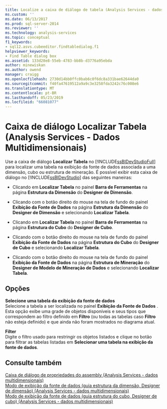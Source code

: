 ```yaml
---
title: Localize a caixa de diálogo de tabela (Analysis Services - dados multidimensionais) | Microsoft Docs
ms.custom: ''
ms.date: 06/13/2017
ms.prod: sql-server-2014
ms.reviewer: ''
ms.technology: analysis-services
ms.topic: conceptual
f1_keywords:
- sql12.asvs.cubeeditor.findtabledialog.f1
helpviewer_keywords:
- Find Table dialog box
ms.assetid: 133d28e8-55eb-4783-bb8b-d3776a95ebda
author: minewiskan
ms.author: owend
manager: craigg
ms.openlocfilehash: 2730d14bb0ffc0bab6c0f6dc8a331bae62644da0
ms.sourcegitcommit: f40fa47619512a9a9c3e3258fda3242c76c008e6
ms.translationtype: MT
ms.contentlocale: pt-BR
ms.lasthandoff: 05/23/2019
ms.locfileid: "66081077"
---
```

# <a name="find-table-dialog-box-analysis-services---multidimensional-data"></a>Caixa de diálogo Localizar Tabela (Analysis Services - Dados Multidimensionais)
  Use a caixa de diálogo **Localizar Tabela** no [!INCLUDE[ssBIDevStudioFull](../includes/ssbidevstudiofull-md.md)] para localizar uma tabela na exibição da fonte de dados associada a uma dimensão, cubo ou estrutura de mineração. É possível exibir esta caixa de diálogo no [!INCLUDE[ssBIDevStudio](../includes/ssbidevstudio-md.md)] das seguintes maneiras:  
  
-   Clicando em **Localizar Tabela** no painel **Barra de Ferramentas** na página **Estrutura da Dimensão** do **Designer de Dimensão**.  
  
-   Clicando com o botão direito do mouse na tela de fundo do painel **Exibição da Fonte de Dados** na página **Estrutura da Dimensão** do **Designer de Dimensão** e selecionando **Localizar Tabela**.  
  
-   Clicando em **Localizar Tabela** no painel **Barra de Ferramentas** na página **Estrutura do Cubo** do **Designer de Cubo**.  
  
-   Clicando com o botão direito do mouse na tela de fundo do painel **Exibição da Fonte de Dados** na página **Estrutura do Cubo** do **Designer de Cubo** e selecionando **Localizar Tabela**.  
  
-   Clicando com o botão direito do mouse na tela de fundo do painel **Exibição da Fonte de Dados** na página **Estrutura de Mineração** do **Designer de Modelo de Mineração de Dados** e selecionando **Localizar Tabela**.  
  
## <a name="options"></a>Opções  
 **Selecione uma tabela da exibição da fonte de dados**  
 Selecione a tabela a ser localizada no painel **Exibição da Fonte de Dados** . Esta opção exibe uma grade de objetos disponíveis e seus tipos que correspondem ao filtro definido em **Filtro** (ou todas as tabelas caso **Filtro** não esteja definido) e que ainda não foram mostrados no diagrama atual.  
  
 **Filter**  
 Digite o filtro usado para restringir os objetos listados e clique no botão para filtrar as tabelas listadas em **Selecionar uma tabela na exibição da fonte de dados**.  
  
## <a name="see-also"></a>Consulte também  
 [Caixa de diálogo de propriedades do assembly &#40;Analysis Services - dados multidimensionais&#41;](assembly-properties-dialog-box-analysis-services-multidimensional-data.md)   
 [Modo de exibição da fonte de dados &#40;guia estrutura da dimensão, Designer de dimensão&#41; &#40;Analysis Services - dados multidimensionais&#41;](datasource-view-dimension-designer-analysis-services-multidimensional-data.md)   
 [Modo de exibição da fonte de dados &#40;guia estrutura do cubo, Designer de cubo&#41; &#40;Analysis Services - dados multidimensionais&#41;](data-source-view-cube-designer-analysis-services-multidimensional-data.md)  
  
  
